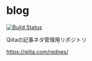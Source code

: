 # blog

[![Build Status](https://travis-ci.com/rednes/blog.svg?branch=master)](https://travis-ci.com/rednes/blog)

Qiitaの記事ネタ管理用リポジトリ

https://qiita.com/rednes/
